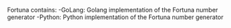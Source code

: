 Fortuna contains: 
-GoLang: Golang implementation of the Fortuna number generator
-Python: Python implementation of the Fortuna number generator 
